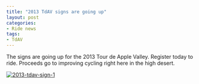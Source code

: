 ```yaml
---
title: "2013 TdAV signs are going up"
layout: post
categories:
- Ride news
tags:
- TdAV
---
```


The signs are going up for the 2013 Tour de Apple Valley. Register today to ride. Proceeds go to improving cycling right here in the high desert.

[![2013-tdav-sign-1](https://farm4.staticflickr.com/3714/9661386505_8ef2409d92.jpg)](https://www.flickr.com/photos/15848140@N02/9661386505/ "2013-tdav-sign-1 by Tour de Apple Valley, on Flickr")